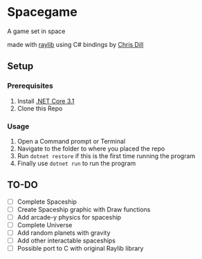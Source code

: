 # Spacegame
A game set in space

made with [raylib](https://github.com/raysan5/raylib)
using C# bindings by [Chris Dill](https://github.com/ChrisDill/Raylib-cs)

## Setup
### Prerequisites
1. Install [.NET Core 3.1](https://dotnet.microsoft.com/download)
2. Clone this Repo

### Usage
1. Open a Command prompt or Terminal
2. Navigate to the folder to where you placed the repo
3. Run ```dotnet restore``` if this is the first time running the program
4. Finally use ```dotnet run``` to run the program

## TO-DO
- [ ] Complete Spaceship
 - [ ] Create Spaceship graphic with Draw functions
 - [ ] Add arcade-y physics for spaceship
- [ ] Complete Universe
 - [ ] Add random planets with gravity
 - [ ] Add other interactable spaceships
- [ ] Possible port to C with original Raylib library 